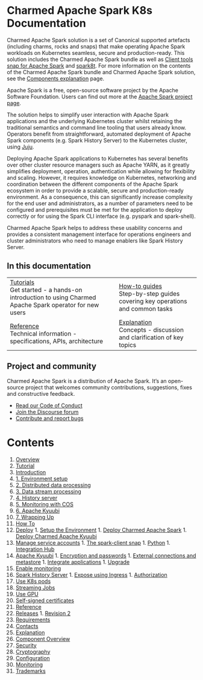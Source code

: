 # Charmed Apache Spark K8s Documentation

Charmed Apache Spark solution is a set of Canonical supported artefacts (including charms, rocks and snaps) that make operating Apache Spark workloads on Kubernetes seamless, secure and production-ready. This solution includes the Charmed Apache Spark bundle as well as [Client tools snap for Apache Spark](https://snapcraft.io/spark-client) and [spark8t](https://github.com/canonical/spark-k8s-toolkit-py). For more information on the contents of the Charmed Apache Spark bundle and Charmed Apache Spark solution, see the [Components explanation](/t/charmed-spark-documentation-explanation-components/11685) page.

Apache Spark is a free, open-source software project by the Apache Software Foundation. Users can find out more at the [Apache Spark project page](https://spark.apache.org).

The solution helps to simplify user interaction with Apache Spark applications and the underlying Kubernetes cluster whilst retaining the traditional semantics and command line tooling that users already know. Operators benefit from straightforward, automated deployment of Apache Spark components (e.g. Spark History Server) to the Kubernetes cluster, using [Juju](https://juju.is/). 

Deploying Apache Spark applications to Kubernetes has several benefits over other cluster resource managers such as Apache YARN, as it greatly simplifies deployment, operation, authentication while allowing for flexibility and scaling. However, it requires knowledge on Kubernetes, networking and coordination between the different components of the Apache Spark ecosystem in order to provide a scalable, secure and production-ready environment. As a consequence, this can significantly increase complexity for the end user and administrators, as a number of parameters need to be configured and prerequisites must be met for the application to deploy correctly or for using the Spark CLI interface (e.g. pyspark and spark-shell). 

Charmed Apache Spark helps to address these usability concerns and provides a consistent management interface for operations engineers and cluster administrators who need to manage enablers like Spark History Server.

## In this documentation

| | |
|--|--|
|  [Tutorials](/t/13234)</br>  Get started - a hands-on introduction to using Charmed Apache Spark operator for new users </br> |  [How-to guides](/t/11618) </br> Step-by-step guides covering key operations and common tasks |
| [Reference](/t/8962) </br> Technical information - specifications, APIs, architecture | [Explanation](/t/11685) </br> Concepts - discussion and clarification of key topics  |

## Project and community

Charmed Apache Spark is a distribution of Apache Spark. It’s an open-source project that welcomes community contributions, suggestions, fixes and constructive feedback.

- [Read our Code of Conduct](https://ubuntu.com/community/code-of-conduct)
- [Join the Discourse forum](https://discourse.charmhub.io/tag/spark)
- [Contribute and report bugs](https://github.com/canonical/spark-client-snap)

# Contents

1. [Overview](overview.md)
1. [Tutorial](tutorial)
  1. [Introduction](tutorial/t-overview.md)
  1. [1. Environment setup](tutorial/t-setup-environment.md)
  1. [2. Distributed data processing](tutorial/t-data-processing.md)
  1. [3. Data stream processing](tutorial/t-streaming.md)
  1. [4. History server](tutorial/t-history-server.md)
  1. [5. Monitoring with COS](tutorial/t-cos.md)
  1. [6. Apache Kyuubi](tutorial/t-kyuubi.md)
  1. [7. Wrapping Up](tutorial/t-wrapping-up.md)
1. [How To](how-to)
  1. [Deploy](how-to/h-deploy)
    1. [Setup the Environment](how-to/h-deploy/h-setup-k8s.md)
    1. [Deploy Charmed Apache Spark](how-to/h-deploy/h-deploy.md)
    1. [Deploy Charmed Apache Kyuubi](how-to/h-deploy/h-deploy-kyuubi.md)
  1. [Manage service accounts](how-to/h-service-accounts)
    1. [The spark-client snap](how-to/h-service-accounts/h-manage-service-accounts.md)
    1. [Python](how-to/h-service-accounts/h-use-spark-client-from-python.md)
    1. [Integration Hub](how-to/h-service-accounts/h-use-integration-hub.md)
  1. [Apache Kyuubi](how-to/h-kyuubi)
    1. [Encryption and passwords](how-to/h-kyuubi/h-kyuubi-encryption.md)
    1. [External connections and metastore](how-to/h-kyuubi/h-kyuubi-connections.md)
    1. [Integrate applications](how-to/h-kyuubi/h-kyuubi-applications.md)
    1. [Upgrade](how-to/h-kyuubi/h-kyuubi-upgrade.md)
  1. [Enable monitoring](how-to/h-spark-monitoring.md)
  1. [Spark History Server](how-to/h-history-server)
    1. [Expose using Ingress](how-to/h-history-server/h-expose-history-server.md)
    1. [Authorization](how-to/h-history-server/h-history-server-authorization.md)
  1. [Use K8s pods](how-to/h-run-on-k8s-pod.md)
  1. [Streaming Jobs](how-to/h-spark-streaming.md)
  1. [Use GPU](how-to/h-spark-gpu.md)
  1. [Self-signed certificates](how-to/h-spark-cert.md)
1. [Reference](reference)
  1. [Releases](reference/r-releases)
    1. [Revision 2](reference/r-releases/r-rev-2.md)
  1. [Requirements](reference/r-requirements.md)
  1. [Contacts](reference/r-contacts.md)
1. [Explanation](explanation)
  1. [Component Overview](explanation/e-component-overview.md)
  1. [Security](explanation/e-security.md)
  1. [Cryptography](explanation/e-cryptography.md)
  1. [Configuration](explanation/e-configuration.md)
  1. [Monitoring](explanation/e-monitoring.md)
  1. [Trademarks](explanation/e-trademarks.md)